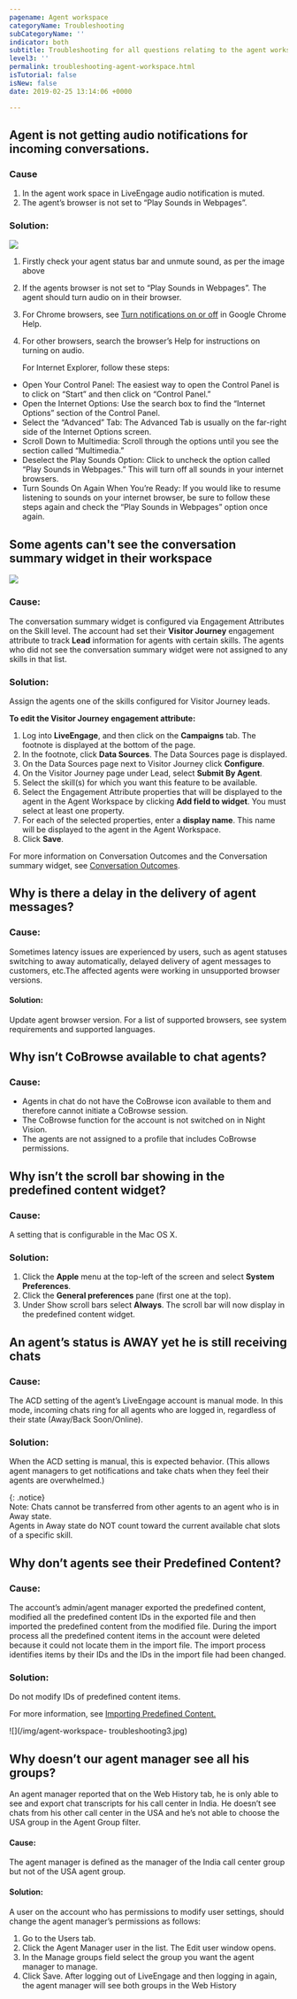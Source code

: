 ```yaml
---
pagename: Agent workspace
categoryName: Troubleshooting
subCategoryName: ''
indicator: both
subtitle: Troubleshooting for all questions relating to the agent workspace
level3: ''
permalink: troubleshooting-agent-workspace.html
isTutorial: false
isNew: false
date: 2019-02-25 13:14:06 +0000

---
```

## Agent is not getting audio notifications for incoming conversations.

### Cause

1. In the agent work space in LiveEngage audio notification is muted.
2. The agent’s browser is not set to “Play Sounds in Webpages”. 

### Solution:

![](/img/troubleshooting-agentworkspace.png)

1. Firstly check your agent status bar and unmute sound, as per the image above
2. If the agents browser is not set to “Play Sounds in Webpages”. The agent should turn audio on in their browser.
3. For Chrome browsers, see [Turn notifications on or off](https://support.google.com/chrome/answer/3220216?co=GENIE.Platform%3DDesktop&hl=en) in Google Chrome Help.
4. For other browsers, search the browser’s Help for instructions on turning on audio.

   For Internet Explorer, follow these steps:

* Open Your Control Panel: The easiest way to open the Control Panel is to click on “Start” and then click on “Control Panel.”
* Open the Internet Options: Use the search box to find the “Internet Options” section of the Control Panel.
* Select the “Advanced” Tab: The Advanced Tab is usually on the far-right side of the Internet Options screen.
* Scroll Down to Multimedia: Scroll through the options until you see the section called “Multimedia.”
* Deselect the Play Sounds Option: Click to uncheck the option called “Play Sounds in Webpages.” This will turn off all sounds in your internet browsers.
* Turn Sounds On Again When You’re Ready: If you would like to resume listening to sounds on your internet browser, be sure to follow these steps again and check the “Play Sounds in Webpages” option once again.

## Some agents can't see the conversation summary widget in their workspace

![](/img/agent-workspace-troubleshooting1.png)

### Cause:

The conversation summary widget is configured via Engagement Attributes on the Skill level. The account had set their **Visitor Journey** engagement attribute to track **Lead** information for agents with certain skills. The agents who did not see the conversation summary widget were not assigned to any skills in that list.

### Solution:

Assign the agents one of the skills configured for Visitor Journey leads.

**To edit the Visitor Journey** **engagement attribute:**

1. Log into **LiveEngage**, and then click on the **Campaigns** tab. The footnote is displayed at the bottom of the page.
2. In the footnote, click **Data Sources**. The Data Sources page is displayed.
3. On the Data Sources page next to Visitor Journey click **Configure**.
4. On the Visitor Journey page under Lead, select **Submit By Agent**.
5. Select the skill(s) for which you want this feature to be available.
6. Select the Engagement Attribute properties that will be displayed to the agent in the Agent Workspace by clicking **Add field to widget**. You must select at least one property.
7. For each of the selected properties, enter a **display name**. This name will be displayed to the agent in the Agent Workspace.
8. Click **Save**.

For more information on Conversation Outcomes and the Conversation summary widget, see [Conversation Outcomes](data-reporting-engagement-attributes-conversation-outcomes.html).

## Why is there a delay in the delivery of agent messages?

### Cause:

Sometimes latency issues are experienced by users, such as agent statuses switching to away automatically, delayed delivery of agent messages to customers, etc.The affected agents were working in unsupported browser versions.

#### Solution:

Update agent browser version. For a list of supported browsers, see system requirements and supported languages.

## Why isn’t CoBrowse available to chat agents?

### Cause:

* Agents in chat do not have the CoBrowse icon available to them and therefore cannot initiate a CoBrowse session.
* The CoBrowse function for the account is not switched on in Night Vision.
* The agents are not assigned to a profile that includes CoBrowse permissions.

## Why isn’t the scroll bar showing in the predefined content widget?

### Cause:

A setting that is configurable in the Mac OS X.

### Solution: 

1. Click the **Apple** menu at the top-left of the screen and select **System Preferences**.
2. Click the **General preferences** pane (first one at the top).
3. Under Show scroll bars select **Always**. The scroll bar will now display in the predefined content widget.

## An agent’s status is AWAY yet he is still receiving chats

### Cause:

The ACD setting of the agent’s LiveEngage account is manual mode. In this mode, incoming chats ring for all agents who are logged in, regardless of their state (Away/Back Soon/Online).

### Solution:

When the ACD setting is manual, this is expected behavior. (This allows agent managers to get notifications and take chats when they feel their agents are overwhelmed.)

{: .notice}  
Note: Chats cannot be transferred from other agents to an agent who is in Away state.  
Agents in Away state do NOT count toward the current available chat slots of a specific skill.

## Why don’t agents see their Predefined Content?

### Cause:

The account’s admin/agent manager exported the predefined content, modified all the predefined content IDs in the exported file and then imported the predefined content from the modified file. During the import process all the predefined content items in the account were deleted because it could not locate them in the import file. The import process identifies items by their IDs and the IDs in the import file had been changed.

### Solution:

Do not modify IDs of predefined content items.

For more information, see [Importing Predefined Content.](agent-manager-workspace-workspace-configuration-importing-predefined-content.html)

![](/img/agent-workspace- troubleshooting3.jpg)

## Why doesn’t our agent manager see all his groups?

An agent manager reported that on the Web History tab, he is only able to see and export chat transcripts for his call center in India. He doesn’t see chats from his other call center in the USA and he’s not able to choose the USA group in the Agent Group filter.

#### Cause:

The agent manager is defined as the manager of the India call center group but not of the USA agent group.

#### Solution:

A user on the account who has permissions to modify user settings, should change the agent manager’s permissions as follows:

1. Go to the Users tab.
2. Click the Agent Manager user in the list. The Edit user window opens.
3. In the Manage groups field select the group you want the agent manager to manage.
4. Click Save. After logging out of LiveEngage and then logging in again, the agent manager will see both groups in the Web History